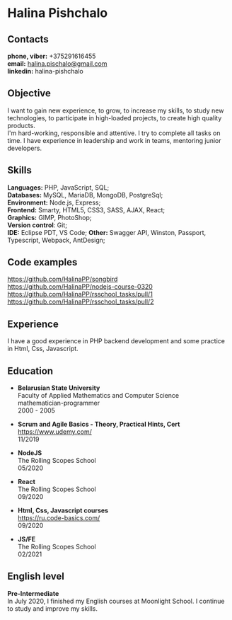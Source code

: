 # Halina Pishchalo 

## Contacts
   **phone, viber:** +375291616455  
   **email:** halina.pischalo@gmail.com  
  **linkedin:** halina-pishchalo

## Objective
I want to gain new experience, to grow, to increase my skills, to study new technologies, to participate in high-loaded projects, to create high quality products.  
I'm hard-working, responsible and attentive. I try to complete all tasks on time. I have experience in leadership and work in teams, mentoring junior developers. 


## Skills
**Languages:** PHP, JavaScript, SQL;  
**Databases:** MySQL, MariaDB, MongoDB, PostgreSql;  
**Environment:** Node.js, Express;  
**Frontend:** Smarty, HTML5, CSS3, SASS, AJAX, React;  
**Graphics:** GIMP, PhotoShop;  
**Version control**: Git;  
**IDE:** Eclipse PDT, VS Code;
**Other:** Swagger API, Winston, Passport, Typescript, Webpack, AntDesign;

## Code examples
https://github.com/HalinaPP/songbird  
https://github.com/HalinaPP/nodejs-course-0320  
https://github.com/HalinaPP/rsschool_tasks/pull/1  
https://github.com/HalinaPP/rsschool_tasks/pull/2  

## Experience
I have a good experience in PHP backend development and some practice in Html, Css, Javascript.

## Education
- **Belarusian State University**  
 Faculty of Applied Mathematics and Computer Science  
 mathematician-programmer  
 2000 - 2005

- **Scrum and Agile Basics - Theory, Practical Hints, Cert**  
https://www.udemy.com/  
11/2019

- **NodeJS**  
The Rolling Scopes School  
05/2020

- **React**  
The Rolling Scopes School  
09/2020

- **Html, Css, Javascript courses**  
https://ru.code-basics.com/  
09/2020

- **JS/FE**  
The Rolling Scopes School  
02/2021

## English level
**Pre-Intermediate**  
In July 2020, I finished my English courses at Moonlight School. I continue to study and improve my skills.
